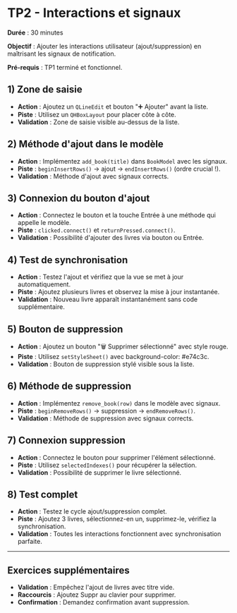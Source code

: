 # TP2 - Interactions et signaux

**Durée** : 30 minutes

**Objectif** : Ajouter les interactions utilisateur (ajout/suppression) en maîtrisant les signaux de notification.

**Pré-requis** : TP1 terminé et fonctionnel.

## 1) Zone de saisie

- **Action** : Ajoutez un `QLineEdit` et bouton "➕ Ajouter" avant la liste.
- **Piste** : Utilisez un `QHBoxLayout` pour placer côte à côte.
- **Validation** : Zone de saisie visible au-dessus de la liste.

## 2) Méthode d'ajout dans le modèle

- **Action** : Implémentez `add_book(title)` dans `BookModel` avec les signaux.
- **Piste** : `beginInsertRows()` → ajout → `endInsertRows()` (ordre crucial !).
- **Validation** : Méthode d'ajout avec signaux corrects.

## 3) Connexion du bouton d'ajout

- **Action** : Connectez le bouton et la touche Entrée à une méthode qui appelle le modèle.
- **Piste** : `clicked.connect()` et `returnPressed.connect()`.
- **Validation** : Possibilité d'ajouter des livres via bouton ou Entrée.

## 4) Test de synchronisation

- **Action** : Testez l'ajout et vérifiez que la vue se met à jour automatiquement.
- **Piste** : Ajoutez plusieurs livres et observez la mise à jour instantanée.
- **Validation** : Nouveau livre apparaît instantanément sans code supplémentaire.

## 5) Bouton de suppression

- **Action** : Ajoutez un bouton "🗑️ Supprimer sélectionné" avec style rouge.
- **Piste** : Utilisez `setStyleSheet()` avec background-color: #e74c3c.
- **Validation** : Bouton de suppression stylé visible sous la liste.

## 6) Méthode de suppression

- **Action** : Implémentez `remove_book(row)` dans le modèle avec signaux.
- **Piste** : `beginRemoveRows()` → suppression → `endRemoveRows()`.
- **Validation** : Méthode de suppression avec signaux corrects.

## 7) Connexion suppression

- **Action** : Connectez le bouton pour supprimer l'élément sélectionné.
- **Piste** : Utilisez `selectedIndexes()` pour récupérer la sélection.
- **Validation** : Possibilité de supprimer le livre sélectionné.

## 8) Test complet

- **Action** : Testez le cycle ajout/suppression complet.
- **Piste** : Ajoutez 3 livres, sélectionnez-en un, supprimez-le, vérifiez la synchronisation.
- **Validation** : Toutes les interactions fonctionnent avec synchronisation parfaite.

---

## Exercices supplémentaires

- **Validation** : Empêchez l'ajout de livres avec titre vide.
- **Raccourcis** : Ajoutez Suppr au clavier pour supprimer.
- **Confirmation** : Demandez confirmation avant suppression.